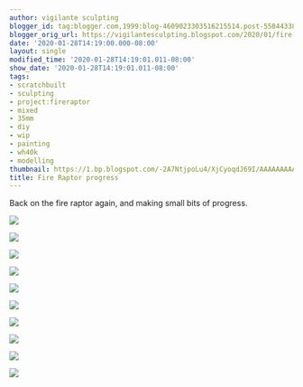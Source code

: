 ```yaml
---
author: vigilante sculpting
blogger_id: tag:blogger.com,1999:blog-4609023303516215514.post-5584433848258508307
blogger_orig_url: https://vigilantesculpting.blogspot.com/2020/01/fire-raptor-progress.html
date: '2020-01-28T14:19:00.000-08:00'
layout: single
modified_time: '2020-01-28T14:19:01.011-08:00'
show_date: '2020-01-28T14:19:01.011-08:00'
tags:
- scratchbuilt
- sculpting
- project:fireraptor
- mixed
- 35mm
- diy
- wip
- painting
- wh40k
- modelling
thumbnail: https://1.bp.blogspot.com/-2A7NtjpoLu4/XjCyoqdJ69I/AAAAAAAAAzw/BCjpy45AZx4WQOeyYUz-uuUG1gF4pgTSwCEwYBhgL/s320-c/IMAG1745.jpg
title: Fire Raptor progress
---
```

Back on the fire raptor again, and making small bits of progress.  
  

![](https://1.bp.blogspot.com/-2A7NtjpoLu4/XjCyoqdJ69I/AAAAAAAAAzw/BCjpy45AZx4WQOeyYUz-uuUG1gF4pgTSwCEwYBhgL/s1600/IMAG1745.jpg)

![](https://1.bp.blogspot.com/-6xRvFjYgoTI/XjCyrpooBJI/AAAAAAAAA0c/X1uGrkupCbUDXjHR_t2PcIQs3IbiD9Z9gCEwYBhgL/s1600/IMAG1754.jpg)

![](https://1.bp.blogspot.com/-9aDti9M17VI/XjCysH6b9AI/AAAAAAAAA0g/6VYFQuaHJKYH4poPAqp8j34C0SCJ3EWpACEwYBhgL/s1600/IMAG1756.jpg)

![](https://1.bp.blogspot.com/-vrAFS1wbccE/XjCyorTpJdI/AAAAAAAAA0c/q_c3rFnwTjkOW9InT79DAd0VK99e4e7NACEwYBhgL/s1600/IMAG1744.jpg)

![](https://1.bp.blogspot.com/-EPLskSjbhZ4/XjCyohBZvMI/AAAAAAAAA0Y/mJv1NLn6_U0_H8p84CLMMxlpixlB1fYGQCEwYBhgL/s1600/IMAG1741.jpg)

![](https://1.bp.blogspot.com/-PXXqNofPBag/XjCypKHtHWI/AAAAAAAAA0U/0MBGTLwBj14BhCZE9lV5iuk7JTpvICMtgCEwYBhgL/s1600/IMAG1746.jpg)

![](https://1.bp.blogspot.com/-mgSiPcrBg6k/XjCyppVfaOI/AAAAAAAAA0U/41QS3Au9WcomXomW6a3JLpCEkO9indDMACEwYBhgL/s1600/IMAG1747.jpg)

![](https://1.bp.blogspot.com/-2ZK7V1bGJTc/XjCyqL2B_aI/AAAAAAAAA0g/RO91sjtPlJ8Ry3seT89L41EOK0c7ErglACEwYBhgL/s1600/IMAG1749.jpg)

![](https://1.bp.blogspot.com/-WjEcdsei1sI/XjCyqpfZK9I/AAAAAAAAA0U/QbA76Rgh9XIANMMB72PhuBXBiwIsGSknACEwYBhgL/s1600/IMAG1750.jpg)

![](https://1.bp.blogspot.com/-TBzG48HAXGM/XjCyrA6R31I/AAAAAAAAA0Y/nH99MfqyNpEnURjoqSYv_csXnNiNzE-KACEwYBhgL/s1600/IMAG1753.jpg)
